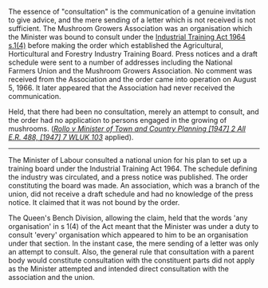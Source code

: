 The essence of "consultation" is the communication of a genuine invitation to give advice, and the mere sending of a letter which is not received is not sufficient. The Mushroom Growers Association was an organisation which the Minister was bound to consult under the [Industrial Training Act 1964 s.1(4)](https://uk.westlaw.com/Document/I979C44B0E44811DA8D70A0E70A78ED65/View/FullText.html?originationContext=document&transitionType=DocumentItem&ppcid=18d880ff7c6d4d5d939d8407c3376f9d&contextData=(sc.Search)) before making the order which established the Agricultural, Horticultural and Forestry Industry Training Board. Press notices and a draft schedule were sent to a number of addresses including the National Farmers Union and the Mushroom Growers Association. No comment was received from the Association and the order came into operation on August 5, 1966. It later appeared that the Association had never received the communication.

Held, that there had been no consultation, merely an attempt to consult, and the order had no application to persons engaged in the growing of mushrooms. (_[Rollo v Minister of Town and Country Planning [1947] 2 All E.R. 488, [1947] 7 WLUK 103](https://uk.westlaw.com/Document/I98329670E43611DA8FC2A0F0355337E9/View/FullText.html?originationContext=document&transitionType=DocumentItem&ppcid=18d880ff7c6d4d5d939d8407c3376f9d&contextData=(sc.Search))_ applied).

---

The Minister of Labour consulted a national union for his plan to set up a training board under the Industrial Training Act 1964. The schedule defining the industry was circulated, and a press notice was published. The order constituting the board was made. An association, which was a branch of the union, did not receive a draft schedule and had no knowledge of the press notice. It claimed that it was not bound by the order. 

The Queen's Bench Division, allowing the claim, held that the words 'any organisation' in s 1(4) of the Act meant that the Minister was under a duty to consult 'every' organisation which appeared to him to be an organisation under that section. In the instant case, the mere sending of a letter was only an attempt to consult. Also, the general rule that consultation with a parent body would constitute consultation with the constituent parts did not apply as the Minister attempted and intended direct consultation with the association and the union.